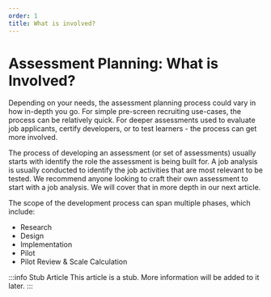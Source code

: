 ```yaml
---
order: 1
title: What is involved?  
---
```


# Assessment Planning: What is Involved? 
Depending on your needs, the assessment planning process could vary in how in-depth you go. For simple pre-screen recruiting use-cases, the process can be relatively quick. For deeper assessments used to evaluate job applicants, certify developers, or to test learners - the process can get more involved. 



The process of developing an assessment (or set of assessments) usually starts with identify the role the assessment is being built for. A job analysis is usually conducted to identify the job activities that are most relevant to be tested. We recommend anyone looking to craft their own assessment to start with a job analysis. We will cover that in more depth in our next article. 

The scope of the development process can span multiple phases, which include:

- Research
- Design
- Implementation
- Pilot
- Pilot Review & Scale Calculation 

:::info Stub Article
This article is a stub. More information will be added to it later.
:::
